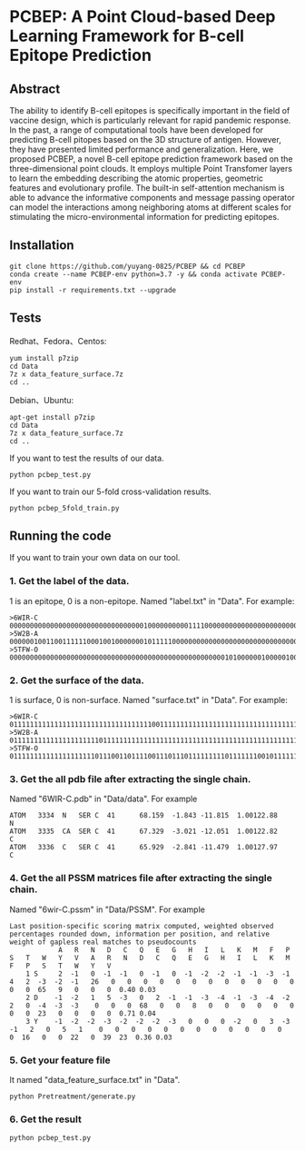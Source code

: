 # PCBEP: A Point Cloud-based Deep Learning Framework for B-cell Epitope Prediction
## Abstract
The ability to identify B-cell epitopes is specifically important in the field of vaccine design, which is particularly relevant for rapid pandemic response. In the past, a range of computational tools have been developed for predicting B-cell pitopes based on the 3D structure of antigen. However, they have presented limited performance and generalization. Here, we proposed PCBEP, a novel B-cell epitope prediction framework based on the three-dimensional point clouds. It employs multiple Point Transfomer layers to learn the embedding describing the atomic properties, geometric features and evolutionary profile. The built-in self-attention mechanism is able to advance the informative components and message passing operator can model the interactions among neighboring atoms at different scales for stimulating the micro-environmental information for predicting epitopes.
## Installation
```shell
git clone https://github.com/yuyang-0825/PCBEP && cd PCBEP
conda create --name PCBEP-env python=3.7 -y && conda activate PCBEP-env
pip install -r requirements.txt --upgrade
```
## Tests
Redhat、Fedora、Centos:
```shell
yum install p7zip
cd Data
7z x data_feature_surface.7z
cd ..
```
Debian、Ubuntu:
```shell
apt-get install p7zip
cd Data
7z x data_feature_surface.7z
cd ..
```

If you want to test the results of our data.
```shell
python pcbep_test.py
```
If you want to train our 5-fold cross-validation results.
```shell
python pcbep_5fold_train.py
```
## Running the code
If you want to train your own data on our tool.
### 1. Get the label of the data.   
1 is an epitope, 0 is a non-epitope. Named "label.txt" in "Data". For example: 
```
>6WIR-C
00000000000000000000000000000000010000000000111100000000000000000000000000000000000111111
>5W2B-A
0000001001100111111000100100000001011111000000000000000000000000000000000000000000000100000011001
>5TFW-O
0000000000000000000000000000000000000000000000000000010100000010000010000000000000000000000000000000000000011110011011001000000000000000000000000000000000
```

### 2. Get the surface of the data.  
1 is surface, 0 is non-surface. Named "surface.txt" in "Data". For example:
```
>6WIR-C
011111111111111111111111111111111110011111111111111111111111111111111111111111111111111111
>5W2B-A
01111111111111111111110111111111111111111111111111111111111111111111111111111111011111111111011111
>5TFW-O
01111111111111111111101110011011110011101110111111111011111110010111111111100000101111101111111111101000010111111111011111111111110110111111101110111111111
```

### 3. Get the all pdb file after extracting the single chain.  
 Named "6WIR-C.pdb" in "Data/data". For example
```
ATOM   3334  N   SER C  41      68.159  -1.843 -11.815  1.00122.88           N  
ATOM   3335  CA  SER C  41      67.329  -3.021 -12.051  1.00122.82           C  
ATOM   3336  C   SER C  41      65.929  -2.841 -11.479  1.00127.97           C  
```

### 4. Get the all PSSM matrices file after extracting the single chain.  
 Named "6wir-C.pssm" in "Data/PSSM". For example
```
Last position-specific scoring matrix computed, weighted observed percentages rounded down, information per position, and relative weight of gapless real matches to pseudocounts
            A   R   N   D   C   Q   E   G   H   I   L   K   M   F   P   S   T   W   Y   V   A   R   N   D   C   Q   E   G   H   I   L   K   M   F   P   S   T   W   Y   V
    1 S     2  -1   0  -1  -1   0  -1   0  -1  -2  -2  -1  -1  -3  -1   4   2  -3  -2  -1   26   0   0   0   0   0   0   0   0   0   0   0   0   0   0  65   9   0   0   0  0.40 0.03
    2 D    -1  -2   1   5  -3   0   2  -1  -1  -3  -4  -1  -3  -4  -2   2   0  -4  -3  -3    0   0   0  68   0   0   8   0   0   0   0   0   0   0   0  23   0   0   0   0  0.71 0.04
    3 Y    -1  -2  -2  -3  -2  -2  -2  -3   0   0   0  -2   0   3  -3  -1   2   0   5   1    0   0   0   0   0   0   0   0   0   0   0   0   0  16   0   0  22   0  39  23  0.36 0.03  
```

### 5. Get your feature file 
 It named "data_feature_surface.txt" in "Data".
```
python Pretreatment/generate.py
```

### 6. Get the result
```
python pcbep_test.py
```
